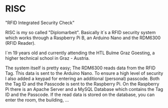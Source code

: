# RISC
"RFID Integrated Security Check"

RISC is my so called "Diplomarbeit".
Basically it´s a RFID security system which works through a Raspberry Pi B, an Arduino Nano and the RDM6300 (RFID Reader).

I´m 19 years old and currently attending the HTL Bulme Graz Goesting, a higher technical school in Graz - Austria.

The system itself is pretty easy; 
The RDM6300 reads data from the RFID Tag. This data is sent to the Arduino Nano.
To ensure a high level of security I also added a keypad for entering an additional (personal) passcode.
Both the Tag ID and the Passcode is sent to the Raspberry Pi.
On the Raspberry Pi there is an Apache Server and a MySQL Database which contains the Tag ID and the Passcode.
If the read data is stored on the database, you can enter the room, the building, ...

